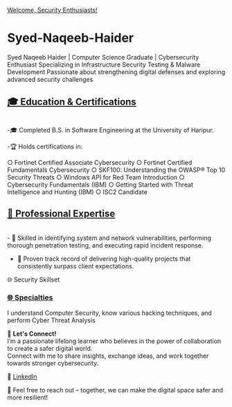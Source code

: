 [Welcome, Security Enthusiasts!](#about-me)
<br>
# Syed-Naqeeb-Haider
Syed Naqeeb Haider | Computer Science Graduate | Cybersecurity Enthusiast   Specializing in Infrastructure Security Testing &amp; Malware Development   Passionate about strengthening digital defenses and exploring advanced security challenges

## [🎓 Education & Certifications](#about-me)
<br>
-🎓 Completed B.S. in Software Engineering at the University of Haripur.

-🏆 Holds certifications in:

○ Fortinet Certified Associate Cybersecurity
○ Fortinet Certified Fundamentals Cybersecurity
○ SKF100: Understanding the OWASP® Top 10 Security Threats
○ Windows API for Red Team Introduction
○ Cybersecurity Fundamentals (IBM)
○ Getting Started with Threat Intelligence and Hunting (IBM)
○ ISC2 Candidate

## [💼 Professional Expertise](#professional-expertise)
<br>
- 🌟 Skilled in identifying system and network vulnerabilities, performing thorough penetration testing, and executing rapid incident response.  

- 🌟 Proven track record of delivering high-quality projects that consistently surpass client expectations.

🌐 Security Skillset
<br>
### [🌐 Specialties](#about-me)

I understand Computer Security, know various hacking techniques, and perform Cyber Threat Analysis

🌟 **Let's Connect!**
<br>
I’m a passionate lifelong learner who believes in the power of collaboration to create a safer digital world.  
Connect with me to share insights, exchange ideas, and work together towards stronger cybersecurity.

🔗 [LinkedIn](https://www.linkedin.com/in/syed-naqeeb-haider-4ba997219)  

💬 Feel free to reach out – together, we can make the digital space safer and more resilient!

